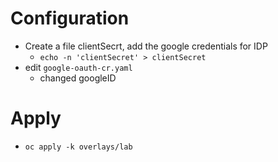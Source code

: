 # Configuration
- Create a file clientSecrt, add the google credentials for IDP
  - `echo -n 'clientSecret' > clientSecret`
- edit `google-oauth-cr.yaml`
  - changed googleID


# Apply
- `oc apply -k overlays/lab`
